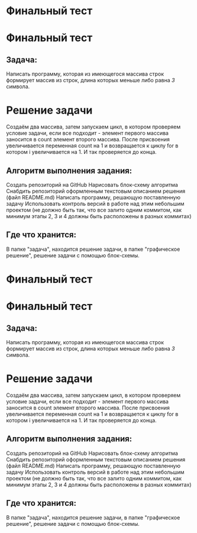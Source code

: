 # Финальный тест
# Финальный тест

## Задача: 

Написать программу, которая из имеющегося массива строк формирует массив из строк, длина которых меньше либо равна *3* символа.

# Решение задачи

Создаём два массива, затем запускаем цикл, в котором проверяем условие задачи, если все подходит - элемент первого массива заносится в count элемент второго массива. После присвоения увеличивается переменная count на 1 и возвращается к циклу for в котором i увеличивается на 1. И так проверяется до конца.

## Алгоритм выполнения задания:

Создать репозиторий на GitHub
Нарисовать блок-схему алгоритма
Снабдить репозиторий оформленным текстовым описанием решения (файл README.md)
Написать программу, решающую поставленную задачу
Использовать контроль версий в работе над этим небольшим проектом (не должно быть так, что все залито одним коммитом, как минимум этапы 2, 3 и 4 должны быть расположены в разных коммитах)

## Где что хранится:
В папке "задача", находится решение задачи, в папке "графическое решение", решение задачи с помощью блок-схемы.
# Финальный тест
# Финальный тест

## Задача: 

Написать программу, которая из имеющегося массива строк формирует массив из строк, длина которых меньше либо равна *3* символа.

# Решение задачи

Создаём два массива, затем запускаем цикл, в котором проверяем условие задачи, если все подходит - элемент первого массива заносится в count элемент второго массива. После присвоения увеличивается переменная count на 1 и возвращается к циклу for в котором i увеличивается на 1. И так проверяется до конца.

## Алгоритм выполнения задания:

Создать репозиторий на GitHub
Нарисовать блок-схему алгоритма
Снабдить репозиторий оформленным текстовым описанием решения (файл README.md)
Написать программу, решающую поставленную задачу
Использовать контроль версий в работе над этим небольшим проектом (не должно быть так, что все залито одним коммитом, как минимум этапы 2, 3 и 4 должны быть расположены в разных коммитах)

## Где что хранится:
В папке "задача", находится решение задачи, в папке "графическое решение", решение задачи с помощью блок-схемы.